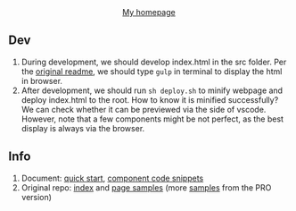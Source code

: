 <div align="center">
    <a href="https://realliyifei.github.io">My homepage</a>
</div>

## Dev

1. During development, we should develop index.html in the src folder. Per the [original readme](https://github.com/themesberg/neumorphism-ui-bootstrap/tree/master), we should type `gulp` in terminal to display the html in browser.
2. After development, we should run `sh deploy.sh` to minify webpage and deploy index.html to the root. How to know it is minified successfully? We can check whether it can be previewed via the side of vscode. However, note that a few components might be not perfect, as the best display is always via the browser.

## Info 

1. Document: [quick start](https://themesberg.com/docs/neumorphism-ui/getting-started/quick-start/), [component code snippets](https://themesberg.com/docs/neumorphism-ui/components/accordions/) 
2. Original repo: [index](https://github.com/themesberg/neumorphism-ui-bootstrap/blob/master/src/index.html) and [page samples](https://github.com/themesberg/neumorphism-ui-bootstrap/tree/master/src/html/pages) (more [samples](https://demo.themesberg.com/neumorphism-ui-pro/) from the PRO version)
